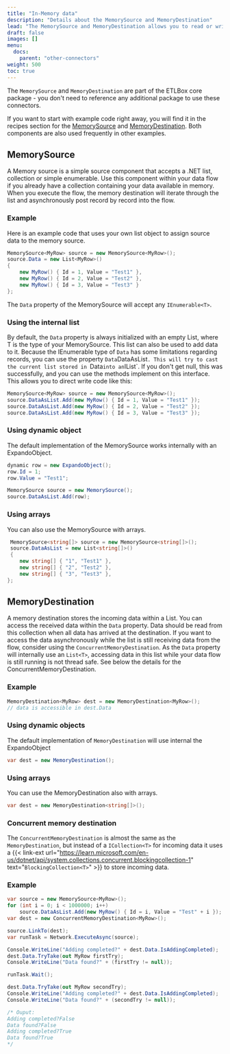 ```yaml
---
title: "In-Memory data"
description: "Details about the MemorySource and MemoryDestination"
lead: "The MemorySource and MemoryDestination allows you to read or write data from/into an IEnumerable - so any list or collection of the .NET ecosystem can be used as source or destination for an ETLBox data flow. The Memory connectors are available in the ETLBox core package."
draft: false
images: []
menu:
  docs:
    parent: "other-connectors"
weight: 500
toc: true
---
```


The `MemorySource` and `MemoryDestination` are part of the ETLBox core package - you don't need to reference any additional package to use these connectors. 

If you want to start with example code right away, you will find it in the recipes section for the [MemorySource](/recipes/sources/memory-source) and [MemoryDestination](/recipes/destinations/memory-destination). Both components are also used frequently in other examples.  

## MemorySource

A Memory source is a simple source component that accepts a .NET list, collection or simple enumerable. Use this component within your data flow if you already have a collection containing your data available in memory. When you execute the flow, the memory destination will iterate through the list and  asynchronously post record by record into the flow.

### Example 

Here is an example code that uses your own list object to assign source data to the memory source. 

```C#
MemorySource<MyRow> source = new MemorySource<MyRow>();
source.Data = new List<MyRow>()
{
    new MyRow() { Id = 1, Value = "Test1" },
    new MyRow() { Id = 2, Value = "Test2" },
    new MyRow() { Id = 3, Value = "Test3" }
};
```

The `Data` property of the MemorySource will accept any `IEnumerable<T>`. 

### Using the internal list

By default, the `Data` property is always initialized with an empty List<T>, where T is the type of your MemorySource. This list can also be used to add data to it. Because the IEnumerable type of `Data` has some limitations regarding records, you can use the property `Data`DataAsList`. This will try to cast the current list stored in `Data` into an `IList<T>`. If you don't get null, this was successfully, and you can use the methods implement on this interface. This allows you to direct write code like this:

```C#
MemorySource<MyRow> source = new MemorySource<MyRow>();
source.DataAsList.Add(new MyRow() { Id = 1, Value = "Test1" });
source.DataAsList.Add(new MyRow() { Id = 2, Value = "Test2" });
source.DataAsList.Add(new MyRow() { Id = 3, Value = "Test3" });
```

### Using dynamic object

The default implementation of the MemorySource works internally with an ExpandoObject. 

```C#
dynamic row = new ExpandoObject();
row.Id = 1;
row.Value = "Test1";

MemorySource source = new MemorySource();
source.DataAsList.Add(row);            
```

### Using arrays

You can also use the MemorySource with arrays.  

```C#
 MemorySource<string[]> source = new MemorySource<string[]>();
 source.DataAsList = new List<string[]>()
 {
    new string[] { "1", "Test1" },
    new string[] { "2", "Test2" },
    new string[] { "3", "Test3" },
};
```

## MemoryDestination 

A memory destination stores the incoming data within a List. You can access the received data within the `Data` property. Data should be read from this collection when all data has arrived at the destination. If you want to access the data asynchronously while the list is still receiving data from the flow, consider using the `ConcurrentMemoryDestination`. As the `Data` property will internally use an `List<T>`, accessing data in this list while your data flow is still running is not thread safe. See below the details for the ConcurrentMemoryDestination. 

### Example 

```C#
MemoryDestination<MyRow> dest = new MemoryDestination<MyRow>();
// data is accessible in dest.Data 
```

### Using dynamic objects

The default implementation of `MemoryDestination` will use internal the ExpandoObject

```C#
var dest = new MemoryDestination();
```

### Using arrays

You can use the MemoryDestination also with arrays.

```C#
var dest = new MemoryDestination<string[]>();
```

### Concurrent memory destination

The `ConcurrentMemoryDestination` is almost the same as the `MemoryDestination`, but instead of a `ICollection<T>` for incoming data it uses a {{< link-ext url="https://learn.microsoft.com/en-us/dotnet/api/system.collections.concurrent.blockingcollection-1" text="<code>BlockingCollection&lt;T&gt;</code>" >}} to store incoming data. 

### Example

```C#
var source = new MemorySource<MyRow>();
for (int i = 0; i < 1000000; i++)
    source.DataAsList.Add(new MyRow() { Id = i, Value = "Test" + i });
var dest = new ConcurrentMemoryDestination<MyRow>();

source.LinkTo(dest);
var runTask = Network.ExecuteAsync(source);

Console.WriteLine("Adding completed?" + dest.Data.IsAddingCompleted);
dest.Data.TryTake(out MyRow firstTry);
Console.WriteLine("Data found?" + (firstTry != null));

runTask.Wait();

dest.Data.TryTake(out MyRow secondTry);
Console.WriteLine("Adding completed?" + dest.Data.IsAddingCompleted);
Console.WriteLine("Data found?" + (secondTry != null));

/* Ouput:
Adding completed?False
Data found?False
Adding completed?True
Data found?True
*/
```